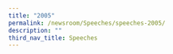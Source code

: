 ```yaml
---
title: "2005"
permalink: /newsroom/Speeches/speeches-2005/
description: ""
third_nav_title: Speeches
---
```

